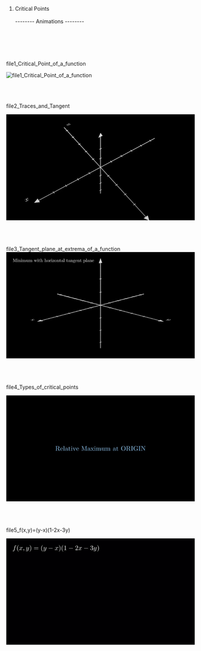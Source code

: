 1. Critical Points
<br/></br>
-------- Animations --------

<br/></br>
<br/></br>

 <tab>file1_Critical_Point_of_a_function

![file1_Critical_Point_of_a_function](https://github.com/vnb09/FSF-mathematics-python-code-archive/blob/fsf_tasks/FSF-2020/approximations-and-optimizations/Critical-Points/file1_Critical_Point_of_a_function.gif?raw=true)
<br/></br>
<br/></br>

<tab>file2_Traces_and_Tangent
 
 ![file2_Traces_and_Tangent](https://github.com/vnb09/FSF-mathematics-python-code-archive/blob/fsf_tasks/FSF-2020/approximations-and-optimizations/Critical-Points/file2_Traces_and_Tangent.gif?raw=true)
<br/></br>
<br/></br>

<tab>file3_Tangent_plane_at_extrema_of_a_function
  ![file3_Tangent_plane_at_extrema_of_a_function](https://github.com/vnb09/FSF-mathematics-python-code-archive/blob/fsf_tasks/FSF-2020/approximations-and-optimizations/Critical-Points/file3_Tangent_plane_at_extrema_of_a_function.gif?raw=true)
<br/></br>
<br/></br>

<tab>file4_Types_of_critical_points
 
 ![file4_Types_of_critical_points](https://github.com/vnb09/FSF-mathematics-python-code-archive/blob/fsf_tasks/FSF-2020/approximations-and-optimizations/Critical-Points/file4_Types_of_critical_points.gif?raw=true)
<br/></br>
<br/></br>

<tab>file5_f(x,y)=(y-x)(1-2x-3y)
 
 ![file5_f(x,y)=(y-x)(1-2x-3y)](https://github.com/vnb09/FSF-mathematics-python-code-archive/blob/fsf_tasks/FSF-2020/approximations-and-optimizations/Critical-Points/file5_f(x%2Cy)%3D(y-x)(1-2x-3y).gif?raw=true)
<br/></br>
<br/></br>


 
 
